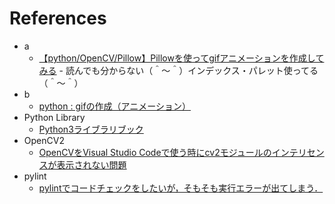 # References

* a
  * [【python/OpenCV/Pillow】Pillowを使ってgifアニメーションを作成してみる](https://rikoubou.hatenablog.com/entry/2020/04/03/151906) - 読んでも分からない（＾～＾）インデックス・パレット使ってる（＾～＾）
* b
  * [python : gifの作成（アニメーション）](https://kangkang1981.hatenablog.com/entry/2020/03/19/224219)
* Python Library
  * [Python3ライブラリブック](https://ktechlabo.xsrv.jp/www_python/python_modules.pdf)
* OpenCV2
  * [OpenCVをVisual Studio Codeで使う時にcv2モジュールのインテリセンスが表示されない問題](https://qiita.com/FXsimone/items/577e3924f40aa4a9d4ea)
* pylint
  * [pylintでコードチェックをしたいが，そもそも実行エラーが出てしまう．](https://teratail.com/questions/197652)
